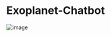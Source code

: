 # Exoplanet-Chatbot

![image](https://github.com/rayaran1000/Exoplanet-Chatbot/assets/122597408/8991aa3a-b2f1-4c6f-9076-4632177fe6cb)
